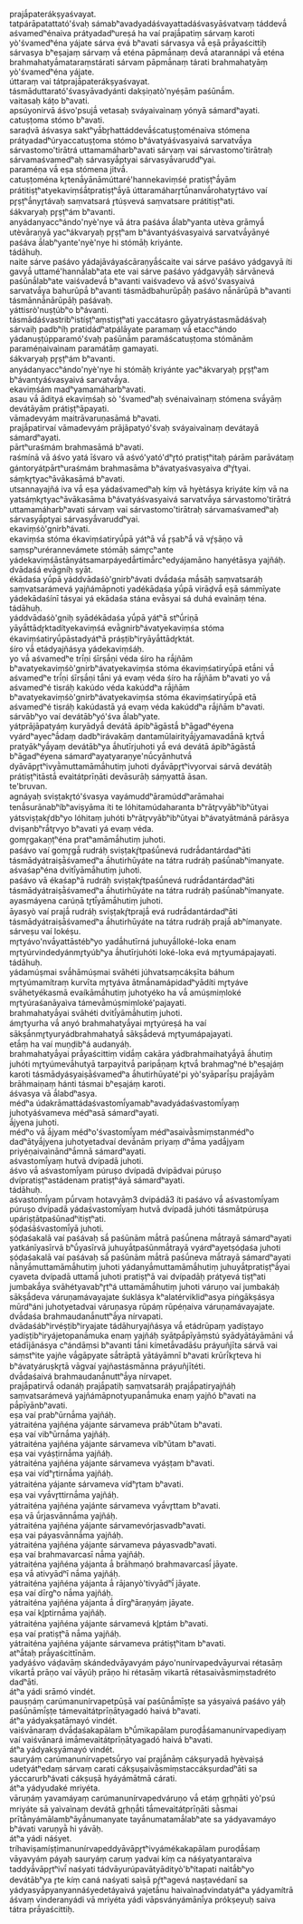 
prajā́paterákṣyaśvayat.  
tatpárāpatattató'śvaḥ sámabʰavadyadáśvayattadáśvasyāśvatvaṃ táddevā́ aśvamedʰénaiva prátyadadʰureṣá ha vaí prajā́patiṃ sárvaṃ karoti yò'śvamedʰéna yájate sárva evá bʰavati sárvasya vā́ eṣā prā́yaścittiḥ sárvasya bʰeṣajaṃ sárvaṃ vā́ eténa pāpmā́naṃ devā́ atarannápi vā́ eténa brahmahatyā́mataraṃstárati sárvam pāpmā́naṃ tárati brahmahatyāṃ yò'śvamedʰéna yájate.  
úttaraṃ vai tátprajā́paterákṣyaśvayat.  
tásmāduttarató'śvasyāvadyánti dakṣiṇatò'nyéṣām paśūnā́m.  
vaitasaḥ káṭo bʰavati.  
apsúyonirvā áśvo'psujā́ vetasaḥ sváyaivaìnaṃ yónyā sámardʰayati.  
catuṣṭoma stómo bʰavati.  
saraḍvā áśvasya saktʰyā́br̥hattáddevā́ścatuṣṭoménaiva stómena prátyadadʰúryaccatuṣṭoma stómo bʰávatyáśvasyaivá sarvatvā́ya sárvastomo'tirātrá uttamamáharbʰavati sárvaṃ vai sárvastomo'tirātraḥ sárvamaśvamedʰaḥ sárvasyā́ptyai sárvasyā́varuddʰyai.  
paraméṇa vā́ eṣa stómena jitvā́.  
catuṣṭoména kr̥tenā́yānāmúttaré'hannekaviṃśé pratiṣṭʰā́yām prátitiṣṭʰatyekaviṃśā́tpratiṣṭʰā́yā úttaramáharr̥tū́nanvā́rohatyr̥távo vaí pr̥ṣṭʰā́nyr̥távaḥ saṃvatsará r̥túṣvevá saṃvatsare prátitiṣṭʰati.  
śákvaryaḥ pr̥ṣṭʰám bʰavanti.  
anyádanyaccʰándo'nyè'nye vā átra paśáva ā́labʰyanta utèva grāmyā́ utèvāraṇyā yacʰákvaryaḥ pr̥ṣṭʰam bʰávantyáśvasyaivá sarvatvā́yānyé paśáva ā́labʰyante'nyè'nye hi stómāḥ kriyánte.  
tádāhuḥ.  
naite sárve paśávo yádajāváyaścāraṇyā́ścaite vai sárve paśávo yádgavyā íti gavyā́ uttamé'hannā́labʰata ete vai sárve paśávo yádgavyāḥ sárvānevá paśūnā́labʰate vaiśvadevā́ bʰavanti vaiśvadevo vā aśvó'śvasyaivá sarvatvā́ya bahurūpā́ bʰavanti tásmādbahurūpā́ḥ paśávo nā́nārūpā bʰavanti tásmānnā́nārūpāḥ paśávaḥ.  
yáttisrò'nuṣṭúbʰo bʰávanti.  
tásmādáśvastribʰistíṣṭʰaṃstiṣṭʰati yaccátasro gāyatryástasmādáśvaḥ sárvaiḥ padbʰíḥ pratidádʰatpálāyate paramaṃ vā́ etaccʰándo yádanuṣṭúpparamó'śvaḥ paśūnā́m paramáścatuṣṭoma stómānām paraméṇaivaìnam paramátāṃ gamayati.  
śákvaryaḥ pr̥ṣṭʰám bʰavanti.  
anyádanyaccʰándo'nyè'nye hi stómāḥ kriyánte yacʰákvaryaḥ pr̥ṣṭʰam bʰávantyáśvasyaivá sarvatvā́ya.  
ekaviṃśám madʰyamamáharbʰavati.  
asau vā́ ādityá ekaviṃśaḥ sò 'śvamedʰaḥ svénaivaìnaṃ stómena svā́yāṃ devátāyām prátiṣṭʰāpayati.  
vāmadevyám maitrāvaruṇasāmá bʰavati.  
prajā́patirvaí vāmadevyám prājāpatyó'śvaḥ sváyaivaìnaṃ devátayā sámardʰayati.  
pārtʰuraśmám brahmasāmá bʰavati.  
raśmínā vā áśvo yatá īśvaro vā aśvó'yató'dʰr̥tó pratiṣṭʰitaḥ párām parāvátaṃ gántoryátpārtʰuraśmám brahmasāma bʰávatyaśvasyaiva dʰŕ̥tyai.  
sáṃkr̥tyacʰāvākasāmá bʰavati.  
utsannayajñá iva vā́ eṣa yádaśvamedʰaḥ kíṃ vā hyètásya kriyáte kíṃ vā na yatsáṃkr̥tyacʰāvākasāma bʰávatyáśvasyaivá sarvatvā́ya sárvastomo'tirātrá uttamamáharbʰavati sárvaṃ vai sárvastomo'tirātraḥ sárvamaśvamedʰaḥ sárvasyā́ptyai sárvasyā́varuddʰyai.  
ekaviṃśò'gnirbʰávati.  
ekaviṃśa stóma ékaviṃśatiryū́pā yátʰā vā́ r̥ṣabʰā́ vā vŕ̥ṣāṇo vā saṃspʰurérannevámete stómāḥ sámr̥cʰante yádekaviṃśāstānyátsamarpáyedā́rtimā́rcʰedyájamāno hanyétāsya yajñáḥ.  
dvādaśá evā̀gníḥ syāt.  
ékādaśa yū́pā yáddvādaśò'gnirbʰávati dvā́daśa mā́sāḥ saṃvatsaráḥ saṃvatsarámevá yajñámāpnoti yadékādaśa yū́pā virāḍvā́ eṣā sámmīyate yádekādaśínī tásyai yá ekādaśa stána evā̀syai sá duhá evaìnāṃ téna.  
tádāhuḥ.  
yáddvādaśò'gniḥ syādékādaśa yū́pā yátʰā stʰū́riṇā yāyā́ttādr̥ktadítyekaviṃśá evā̀gnirbʰávatyekaviṃśa stóma ékaviṃśatiryū́pāstadyátʰā práṣṭibʰiryāyā́ttādr̥ktát.  
śíro vā́ etádyajñásya yádekaviṃśáḥ.  
yo vā́ aśvamedʰe trī́ṇi śīrṣā́ṇi véda śíro ha rā́jñām bʰavatyekaviṃśò'gnirbʰávatyekaviṃśa stóma ékaviṃśatiryū́pā etā́ni vā́ aśvamedʰe trī́ṇi śīrṣā́ṇi tā́ni yá evaṃ véda śíro ha rā́jñām bʰavati yo vā́ aśvamedʰé tisráḥ kakúdo véda kakúddʰa rā́jñām bʰavatyekaviṃśò'gnirbʰávatyekaviṃśa stóma ékaviṃśatiryū́pā etā aśvamedʰé tisráḥ kakúdastā yá evaṃ véda kakúddʰa rā́jñām bʰavati.  
sárvābʰyo vaí devátābʰyó'śva ā́labʰyate.  
yátprājāpatyáṃ kuryādyā́ devátā ápibʰāgāstā́ bʰāgadʰéyena vyárdʰayecʰā́daṃ dadbʰirávakāṃ dantamūlairityā́jyamavadā́nā kr̥tvā́ pratyākʰyā́yaṃ devátābʰya ā́hutīrjuhoti yā́ evá devátā ápibʰāgāstā́ bʰāgadʰéyena sámardʰayatyaraṇye'nū́cyānhutvā́ dyāvāpr̥tʰivyā̀muttamāmā́hutiṃ juhoti dyā́vāpr̥tʰivyorvai sárvā devátāḥ prátiṣṭʰitāstā́ evaìtátprīṇāti devāsurāḥ sáṃyattā āsan.  
te'bruvan.  
agnáyaḥ sviṣṭakr̥tó'śvasya vayámuddʰāramúddʰarāmahai tenā́surānabʰíbʰaviṣyāma íti te lóhitamúdaharanta bʰrātr̥vyābʰibʰūtyai yátsviṣṭakŕ̥dbʰyo lóhitaṃ juhóti bʰrātr̥vyābʰibʰūtyai bʰávatyātmánā párāsya dviṣanbʰrā́tr̥vyo bʰavati yá evaṃ véda.  
gomr̥gakaṇṭʰéna pratʰamāmā́hutiṃ juhoti.  
paśávo vaí gomr̥gā́ rudráḥ sviṣṭakŕ̥tpaśū́nevá rudrā́dantárdadʰāti tásmādyátraiṣā̀śvamedʰa ā́hutirhūyáte na tátra rudráḥ paśū́nabʰímanyate.  
aśvaśapʰéna dvitī́yāmā́hutiṃ juhoti.  
paśávo vā ékaśapʰā rudráḥ sviṣṭakŕ̥tpaśū́nevá rudrā́dantárdadʰāti tásmādyátraiṣā̀śvamedʰa ā́hutirhūyáte na tátra rudráḥ paśū́nabʰímanyate.  
ayasmáyena carúṇā tr̥tī́yāmā́hutiṃ juhoti.  
āyasyò vaí prajā́ rudráḥ sviṣṭakŕ̥tprajā́ evá rudrā́dantárdadʰāti tásmādyátraiṣā̀śvamedʰa ā́hutirhūyáte na tátra rudráḥ prajā́ abʰímanyate.  
sárveṣu vaí lokéṣu.  
mr̥tyávo'nvā́yattāstébʰyo yadā́hutīrná juhuyā́lloké-loka enam mr̥tyúrvindedyánmr̥tyúbʰya ā́hutīrjuhóti loké-loka evá mr̥tyumápajayati.  
tádāhuḥ.  
yádamúṣmai svā́hāmúṣmai svāhéti júhvatsaṃcákṣīta báhum mr̥tyúmamítraṃ kurvīta mr̥tyáva ātmā́namápidadʰyādíti mr̥tyáve svāhetyékasmā evaíkāmā́hutiṃ juhotyéko ha vā́ amúṣmiṃloké mr̥tyúraśanāyaìva támevā̀múṣmiṃloké'pajayati.  
brahmahatyā́yai svāhéti dvitī́yāmā́hutiṃ juhoti.  
ámr̥tyurha vā́ anyó brahmahatyā́yai mr̥tyúreṣá ha vaí sākṣā́nmr̥tyuryádbrahmahatyā́ sākṣā́devá mr̥tyumápajayati.  
etā́ṃ ha vaí muṇḍibʰá audanyáḥ.  
brahmahatyā́yai prā́yaścittiṃ vidā́ṃ cakāra yádbrahmaihatyā́yā ā́hutiṃ juhóti mr̥tyúmevā́hutyā tarpayitvā́ paripā́ṇaṃ kr̥tvā́ brahmagʰné bʰeṣajáṃ karoti tásmādyásyaiṣā̀śvamedʰa ā́hutirhūyaté'pi yò'syāparī́ṣu prajā́yām brāhmaiṇaṃ hánti tásmai bʰeṣajáṃ karoti.  
áśvasya vā ā́labdʰasya.  
médʰa údakrāmattádaśvastomī́yamabʰavadyádaśvastomī́yaṃ juhotyáśvameva médʰasā sámardʰayati.  
ā́jyena juhoti.  
médʰo vā ā́jyam médʰo'śvastomī́yam médʰasaivā̀smiṃstanmédʰo dadʰātyā́jyena juhotyetadvaí devā́nām priyaṃ dʰā́ma yadā́jyam priyéṇaivaìnāndʰā́mnā sámardʰayati.  
aśvastomī́yaṃ hutvā dvípadā juhoti.  
áśvo vā́ aśvastomī́yam púruṣo dvípadā dvipādvai púruṣo dvípratiṣṭʰastádenam pratiṣṭʰáyā sámardʰayati.  
tádāhuḥ.  
aśvastomī́yam pū́rvaṃ hotavyāṃ3 dvipádā3 íti paśávo vā́ aśvastomī́yam púruṣo dvípadā yádaśvastomī́yaṃ hutvā dvípadā juhóti tásmātpúruṣa upáriṣṭātpaśūnadʰitiṣṭʰati.  
ṣóḍaśāśvastomī́yā juhoti.  
ṣóḍaśakalā vaí paśávaḥ sā́ paśūnām mā́trā paśū́nena mā́trayā sámardʰayati yatkánīyasīrvā bʰū́yasīrvā juhuyā́tpaśūnmā́trayā vyárdʰayetṣóḍaśa juhoti ṣóḍaśakalā vaí paśávaḥ sā́ paśūnām mā́trā paśū́neva mā́trayā sámardʰayati nā̀nyā́muttamāmā́hutiṃ juhoti yádanyā́muttamāmā́hutiṃ juhuyā́tpratiṣṭʰā́yai cyaveta dvípadā uttamā́ juhoti pratiṣṭʰā vai dvípadāḥ prátyevá tiṣṭʰati jumbakā́ya svāhétyavabʰr̥tʰá uttamāmā́hutiṃ juhoti váruṇo vaí jumbakáḥ sākṣā́deva váruṇamávayajate śuklásya kʰalatérviklidʰasya piṅgākṣásya mūrdʰáni juhotyetadvai váruṇasya rūpáṃ rūpéṇaiva váruṇamávayajate.  
dvā́daśa brahmaudanā́nuttʰā́ya nírvapati.  
dvādaśábʰirvéṣṭibʰiryajate tádāhuryajñásya vā́ etádrūpaṃ yadíṣṭayo yadíṣṭibʰiryájetopanā́muka enaṃ yajñáḥ syātpā́pīyāṃstú syādyātáyāmāni vā́ etádījānásya cʰándāṃsi bʰavanti tā́ni kímetā́vadāśu práyuñjīta sárvā vai sáṃstʰite yajñe vā́gāpyate sā́trāptā yātáyāmnī bʰavati krūrī́kr̥teva hi bʰávatyáruṣkr̥tā vāgvaí yajñastásmānna práyuñjītéti.  
dvā́daśaivá brahmaudanā́nuttʰā́ya nírvapet.  
prajā́patirvā́ odanáḥ prajā́patiḥ saṃvatsaráḥ prajā́patiryajñáḥ saṃvatsarámevá yajñámāpnotyupanā́muka enaṃ yajñó bʰavati na pā́pīyānbʰavati.  
eṣa vaí prabʰūrnā́ma yajñáḥ.  
yátraiténa yajñéna yájante sárvameva prábʰūtam bʰavati.  
eṣa vaí vibʰūrnā́ma yajñáḥ.  
yátraiténa yajñéna yájante sárvameva víbʰūtam bʰavati.  
eṣa vai vyáṣṭirnā́ma yajñáḥ.  
yátraiténa yajñéna yájante sárvameva vyáṣṭam bʰavati.  
eṣa vai vídʰr̥tirnā́ma yajñáḥ.  
yátraiténa yájante sárvameva vídʰr̥tam bʰavati.  
eṣa vai vyā́vr̥ttirnā́ma yajñáḥ.  
yátraiténa yajñéna yajánte sárvameva vyā́vr̥ttam bʰavati.  
eṣa vā ū́rjasvānnā́ma yajñáḥ.  
yátraiténa yajñéna yájante sárvamevórjasvadbʰavati.  
eṣa vai páyasvānnā́ma yajñáḥ.  
yátraiténa yajñéna yájante sárvameva páyasvadbʰavati.  
eṣa vaí brahmavarcasī nā́ma yajñáḥ.  
yátraiténa yajñéna yájanta ā́ brāhmaṇó brahmavarcasī́ jāyate.  
eṣa vā́ ativyādʰī nā́ma yajñáḥ.  
yátraiténa yajñéna yájanta ā́ rājanyò'tivyādʰī́ jāyate.  
eṣa vaí dīrgʰo nā́ma yajñáḥ.  
yátraiténa yajñéna yájanta ā́ dīrgʰāraṇyáṃ jāyate.  
eṣa vaí kl̥ptirnā́ma yajñáḥ.  
yátraiténa yajñéna yájante sárvamevá kl̥ptám bʰavati.  
eṣa vaí pratiṣṭʰā nā́ma yajñáḥ.  
yátraiténa yajñéna yájante sárvameva prátiṣṭʰitam bʰavati.  
atʰā́taḥ prā́yaścittīnām.  
yadyáśvo váḍavāṃ skándedvāyavyám páyo'nunírvapedvāyurvai rétasāṃ vikartā́ prāṇo vaí vāyúḥ prāṇo hi rétasāṃ vikartā rétasaivā̀smiṃstadréto dadʰāti.  
átʰa yádi srāmó vindét.  
pauṣṇáṃ carúmanunírvapetpūṣā vaí paśūnā́mīṣṭe sa yásyaivá paśávo yáḥ paśūnāmī́ṣṭe támevaìtátprīṇātyagadó haivá bʰavati.  
átʰa yádyakṣatāmayó vindét.  
vaiśvānaraṃ dvā́daśakapālam bʰū́mikapālam puroḍā́śamanunírvapediyaṃ vaí vaiśvānará imā́mevaìtátprīṇātyagadó haivá bʰavati.  
átʰa yádyakṣyāmayó vindét.  
sauryáṃ carúmanunírvapetsū́ryo vaí prajā́nāṃ cákṣuryadā hyèvaìṣá udetyátʰedaṃ sárvaṃ carati cákṣuṣaivā̀smiṃstaccákṣurdadʰāti sa yáccarurbʰávati cákṣuṣā hyáyámātmā cárati.  
átʰa yádyudaké mriyéta.  
vāruṇáṃ yavamáyaṃ carúmanunírvapedváruṇo vā́ etáṃ gr̥hṇāti yò'psú mriyáte sā yaìvaìnaṃ devátā gr̥hṇā́ti tā́mevaìtátprīṇāti sā̀smai prītā̀nyámālambʰāyā́numanyate tayā́numatamā́labʰate sa yádyavamáyo bʰávati varuṇyā̀ hi yávāḥ.  
átʰa yádi náśyet.  
tríhaviṣamíṣṭimanunírvapeddyāvāpr̥tʰivyámékakapālam puroḍā́śaṃ vāyavyám páyaḥ sauryáṃ caruṃ yadvai kíṃ ca náśyatyantaraìva taddyā́vāpr̥tʰivī́ naśyati tádvāyurúpavātyādityò'bʰítapati naìtā́bʰyo devátābʰya r̥te kíṃ caná naśyati saìṣā pŕ̥tʰagevá naṣṭavédanī sa yádyasyā́pyanyannáśyedetáyaivá yajetā́nu haivaìnadvindatyátʰa yádyamítrā áśvaṃ vinderanyádi vā mriyéta yádi vāpsványámānī́ya prókṣeyuḥ saiva tátra prā́yaścittiḥ.  
